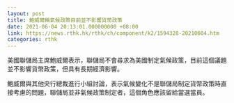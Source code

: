 ```yaml
---
layout: post
title: 鮑威爾稱氣候政策目前並不影響貨幣政策
date: 2021-06-04 20:13:01.000000000 +08:00
link: https://news.rthk.hk/rthk/ch/component/k2/1594328-20210604.htm
categories: rthk
---
```


美國聯儲局主席鮑威爾表示，聯儲局不會尋求為美國制定氣候政策，目前這個議題並不影響貨幣政策，但具有長期經濟影響。

鮑威爾與其他央行總裁進行小組討論，表示氣候變化不是聯儲局制定貨幣政策時直接考慮的問題，聯儲局並非氣候政策制定者，這個角色應該留給當選當員。
